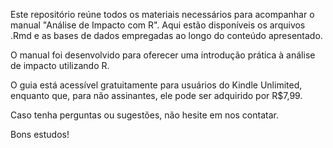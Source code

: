 Este repositório reúne todos os materiais necessários para acompanhar o manual "Análise de Impacto com R". Aqui estão disponíveis os arquivos .Rmd e as bases de dados empregadas ao longo do conteúdo apresentado.

O manual foi  desenvolvido para oferecer uma introdução prática à análise de impacto utilizando R.

O guia está acessível gratuitamente para usuários do Kindle Unlimited, enquanto que, para não assinantes, ele pode ser adquirido por R$7,99.

Caso tenha perguntas ou sugestões, não hesite em nos contatar.

Bons estudos!
